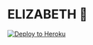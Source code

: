 # ELIZABETH 🦉

<p align="left"><a href="https://heroku.com/deploy?template=https://github.com/PRINCEONLINE/ELIZABETHONLINE/tree/stable"> <img src="https://www.herokucdn.com/deploy/button.svg" alt="Deploy to Heroku" /></a></p>
